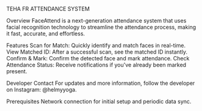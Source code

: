 TEHA FR ATTENDANCE SYSTEM

Overview
FaceAttend is a next-generation attendance system that uses facial recognition technology to streamline the attendance process, making it fast, accurate, and effortless. 

Features
Scan for Match: Quickly identify and match faces in real-time.
View Matched ID: After a successful scan, see the matched ID instantly.
Confirm & Mark: Confirm the detected face and mark attendance.
Check Attendance Status: Receive notifications if you've already been marked present.

Developer Contact
For updates and more information, follow the developer on Instagram: @helmyyoga.

Prerequisites
Network connection for initial setup and periodic data sync.